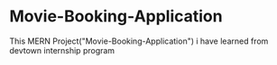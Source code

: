 # Movie-Booking-Application
This MERN Project("Movie-Booking-Application") i have learned from devtown internship program
